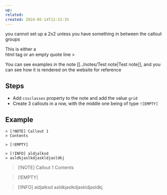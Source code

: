 ```yaml
---
up: 
related: 
created: 2024-05-14T12:13:35
---
```

you cannot set up a 2x2 unless you have something in between the callout groups  
  
This is either a <br/> html tag or an empty quote line >  
  
You can see examples in the note [[../notes/Test note|Test note]], and you can see how it is rendered on the website for reference
## Steps
- Add `cssclasses` property to the note and add the value `grid`
- Create 3 callouts in a row, with the middle one being of type `![EMPTY]`
## Example
```
> [!NOTE] Callout 1
> Contents

> [!EMPTY] 

> [!INFO] aldjalksd
> asldkjaslkdjaskldjasldkj

```

> [!NOTE] Callout 1
> Contents

> [!EMPTY] 

> [!INFO] aldjalksd
> asldkjaslkdjaskldjasldkj

